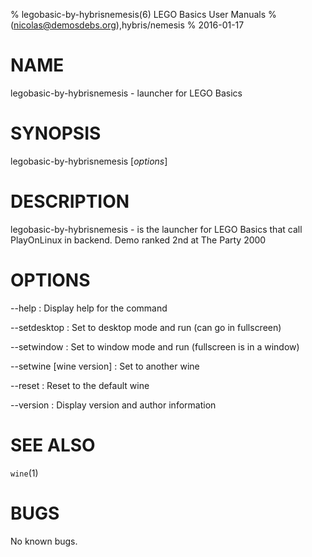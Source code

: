 % legobasic-by-hybrisnemesis(6) LEGO Basics User Manuals
%  (nicolas@demosdebs.org),hybris/nemesis
% 2016-01-17

# NAME
legobasic-by-hybrisnemesis - launcher for LEGO Basics

# SYNOPSIS
legobasic-by-hybrisnemesis [*options*]

# DESCRIPTION
legobasic-by-hybrisnemesis - is the launcher for LEGO Basics that call PlayOnLinux in backend.
Demo ranked 2nd at The Party 2000

# OPTIONS
\--help
:   Display help for the command

\--setdesktop
:   Set to desktop mode and run (can go in fullscreen)

\--setwindow
:   Set to window mode and run (fullscreen is in a window)

\--setwine [wine version]
:   Set to another wine

\--reset
:   Reset to the default wine

\--version
:   Display version and author information

# SEE ALSO
`wine`(1)

# BUGS
No known bugs.

